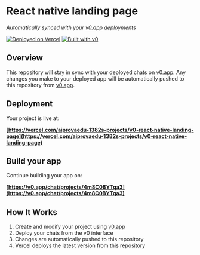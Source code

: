 # React native landing page

*Automatically synced with your [v0.app](https://v0.app) deployments*

[![Deployed on Vercel](https://img.shields.io/badge/Deployed%20on-Vercel-black?style=for-the-badge&logo=vercel)](https://vercel.com/aiprovaedu-1382s-projects/v0-react-native-landing-page)
[![Built with v0](https://img.shields.io/badge/Built%20with-v0.app-black?style=for-the-badge)](https://v0.app/chat/projects/4m8C0BYTqa3)

## Overview

This repository will stay in sync with your deployed chats on [v0.app](https://v0.app).
Any changes you make to your deployed app will be automatically pushed to this repository from [v0.app](https://v0.app).

## Deployment

Your project is live at:

**[https://vercel.com/aiprovaedu-1382s-projects/v0-react-native-landing-page](https://vercel.com/aiprovaedu-1382s-projects/v0-react-native-landing-page)**

## Build your app

Continue building your app on:

**[https://v0.app/chat/projects/4m8C0BYTqa3](https://v0.app/chat/projects/4m8C0BYTqa3)**

## How It Works

1. Create and modify your project using [v0.app](https://v0.app)
2. Deploy your chats from the v0 interface
3. Changes are automatically pushed to this repository
4. Vercel deploys the latest version from this repository